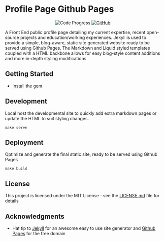 # Profile Page Github Pages

<p align="center">
  <a>
    <img alt="Code Progress" src="https://img.shields.io/badge/Code-Completed-success">
  </a>
  <a href="https://github.com/aarongrainer/aarongrainer.github.io/blob/master/LICENSE">
    <img alt="GitHub" src="https://img.shields.io/github/license/aarongrainer/aarongrainer.github.io?color=blue">
  </a>
</p>

A Front End public profile page detailing my current expertise, recent open-source projects and education/working experiences. Jekyll is used to provide a simple, blog-aware, static site generated website ready to be served using Github Pages. The Markdown and Liquid styled templates coupled with a HTML backbone allows for easy blog-style content additions and more in-depth styling modifications. 

## Getting Started

* [Install](https://jekyllrb.com/docs/installation/) the gem

## Development

Local host the developmental site to quickly add extra markdown pages or update the HTML to suit styling changes.

```shell
make serve
```

## Deployment

Optimize and generate the final static site, ready to be served using Github Pages

```shell
make build
```

## License

This project is licensed under the MIT License - see the [LICENSE.md](LICENSE.md) file for details

## Acknowledgments

* Hat tip to [Jekyll](https://jekyllrb.com/) for an awesome easy to use site generator and [Github Pages](https://pages.github.com/) for the free domain

